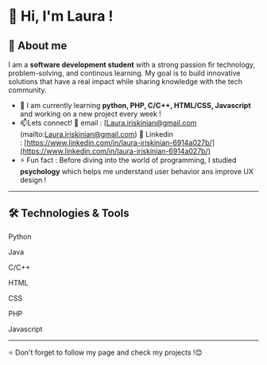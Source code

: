 # **👋 Hi, I'm Laura** !

## 🚀 About me

I am a **software development student** with a strong passion fir technology, problem-solving, and continous learning. My goal is to build innovative solutions that have a real impact while sharing knowledge with the tech community.

- 🌱 I am currently learning **python, PHP, C/C++, HTML/CSS, Javascript** and working on a new project every week !
- 📫Lets connect!
    📩 email : [Laura.iriskinian@gmail.com (mailto\:Laura.iriskinian@gmail.com)
    🔗 Linkedin : [https://www.linkedin.com/in/laura-iriskinian-6914a027b/](https://www.linkedin.com/in/laura-iriskinian-6914a027b/)
- ⚡ Fun fact : Before diving into the world of programming, I studied **psychology** which helps me understand user behavior ans improve UX design !

---

## 🛠️ Technologies & Tools

Python

Java

C/C++

HTML

CSS

PHP

Javascript

---

⭐️ Don't forget to follow my page and check my projects !😊


